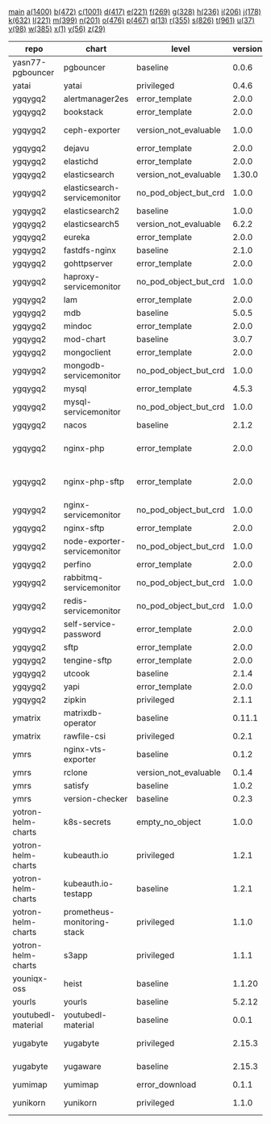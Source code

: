 [main](./charts_level.md) [a(1400)](./charts_level_a.md) [b(472)](./charts_level_b.md) [c(1001)](./charts_level_c.md) [d(417)](./charts_level_d.md) [e(221)](./charts_level_e.md) [f(269)](./charts_level_f.md) [g(328)](./charts_level_g.md) [h(236)](./charts_level_h.md) [i(206)](./charts_level_i.md) [j(178)](./charts_level_j.md) [k(632)](./charts_level_k.md) [l(221)](./charts_level_l.md) [m(399)](./charts_level_m.md) [n(201)](./charts_level_n.md) [o(476)](./charts_level_o.md) [p(467)](./charts_level_p.md) [q(13)](./charts_level_q.md) [r(355)](./charts_level_r.md) [s(826)](./charts_level_s.md) [t(961)](./charts_level_t.md) [u(37)](./charts_level_u.md) [v(98)](./charts_level_v.md) [w(385)](./charts_level_w.md) [x(1)](./charts_level_x.md) [y(56)](./charts_level_y.md) [z(29)](./charts_level_z.md) 

| repo | chart | level | version | app version | url | 
|------|------|------|------|------|------|
| yasn77-pgbouncer | pgbouncer | baseline | 0.0.6 | 1.17.0 | https://yasn77.github.io/pgbouncer/ |
| yatai | yatai | privileged | 0.4.6 | 0.4.6 | https://bentoml.github.io/yatai-chart |
| ygqygq2 | alertmanager2es | error_template | 2.0.0 | 0.0.3 | https://ygqygq2.github.io/charts/ |
| ygqygq2 | bookstack | error_template | 2.0.0 | v2.1 | https://ygqygq2.github.io/charts/ |
| ygqygq2 | ceph-exporter | version_not_evaluable | 1.0.0 | 2.0.1-luminous | https://ygqygq2.github.io/charts/ |
| ygqygq2 | dejavu | error_template | 2.0.0 | 3.4.0 | https://ygqygq2.github.io/charts/ |
| ygqygq2 | elastichd | error_template | 2.0.0 | 1.4 | https://ygqygq2.github.io/charts/ |
| ygqygq2 | elasticsearch | version_not_evaluable | 1.30.0 | 6.7.0 | https://ygqygq2.github.io/charts/ |
| ygqygq2 | elasticsearch-servicemonitor | no_pod_object_but_crd | 1.0.0 | 1.1.0 | https://ygqygq2.github.io/charts/ |
| ygqygq2 | elasticsearch2 | baseline | 1.0.0 | 2.4.6 | https://ygqygq2.github.io/charts/ |
| ygqygq2 | elasticsearch5 | version_not_evaluable | 6.2.2 | 7.3.0 | https://ygqygq2.github.io/charts/ |
| ygqygq2 | eureka | error_template | 2.0.0 | 1.0.0 | https://ygqygq2.github.io/charts/ |
| ygqygq2 | fastdfs-nginx | baseline | 2.1.0 | 6.08 | https://ygqygq2.github.io/charts/ |
| ygqygq2 | gohttpserver | error_template | 2.0.0 | 1.0 | https://ygqygq2.github.io/charts/ |
| ygqygq2 | haproxy-servicemonitor | no_pod_object_but_crd | 1.0.0 | 0.10.0 | https://ygqygq2.github.io/charts/ |
| ygqygq2 | lam | error_template | 2.0.0 | 6.9 | https://ygqygq2.github.io/charts/ |
| ygqygq2 | mdb | baseline | 5.0.5 | 1.0.0 | https://ygqygq2.github.io/charts/ |
| ygqygq2 | mindoc | error_template | 2.0.0 | 2.0 | https://ygqygq2.github.io/charts/ |
| ygqygq2 | mod-chart | baseline | 3.0.7 | 1.0.0 | https://ygqygq2.github.io/charts/ |
| ygqygq2 | mongoclient | error_template | 2.0.0 | 2.2.0 | https://ygqygq2.github.io/charts/ |
| ygqygq2 | mongodb-servicemonitor | no_pod_object_but_crd | 1.0.0 | 0.10.0 | https://ygqygq2.github.io/charts/ |
| ygqygq2 | mysql | error_template | 4.5.3 | 5.7.26 | https://ygqygq2.github.io/charts/ |
| ygqygq2 | mysql-servicemonitor | no_pod_object_but_crd | 1.0.0 | 5.7.24 | https://ygqygq2.github.io/charts/ |
| ygqygq2 | nacos | baseline | 2.1.2 | 2.1.0 | https://ygqygq2.github.io/charts/ |
| ygqygq2 | nginx-php | error_template | 2.0.0 | nginx-1.10.3_php-7.0_1242 | https://ygqygq2.github.io/charts/ |
| ygqygq2 | nginx-php-sftp | error_template | 2.0.0 | nginx-1.10.3_php-7.0_1242 | https://ygqygq2.github.io/charts/ |
| ygqygq2 | nginx-servicemonitor | no_pod_object_but_crd | 1.0.0 | 0.10.0 | https://ygqygq2.github.io/charts/ |
| ygqygq2 | nginx-sftp | error_template | 2.0.0 | 1.14.2 | https://ygqygq2.github.io/charts/ |
| ygqygq2 | node-exporter-servicemonitor | no_pod_object_but_crd | 1.0.0 | v0.17.0 | https://ygqygq2.github.io/charts/ |
| ygqygq2 | perfino | error_template | 2.0.0 | 3.2.1 | https://ygqygq2.github.io/charts/ |
| ygqygq2 | rabbitmq-servicemonitor | no_pod_object_but_crd | 1.0.0 | v1.0.0-RC6.1 | https://ygqygq2.github.io/charts/ |
| ygqygq2 | redis-servicemonitor | no_pod_object_but_crd | 1.0.0 | v1.5.2-alpine | https://ygqygq2.github.io/charts/ |
| ygqygq2 | self-service-password | error_template | 2.0.0 | 1.3 | https://ygqygq2.github.io/charts/ |
| ygqygq2 | sftp | error_template | 2.0.0 | 1.0 | https://ygqygq2.github.io/charts/ |
| ygqygq2 | tengine-sftp | error_template | 2.0.0 | 2.3.2 | https://ygqygq2.github.io/charts/ |
| ygqygq2 | utcook | baseline | 2.1.4 | 1.0.0 | https://ygqygq2.github.io/charts/ |
| ygqygq2 | yapi | error_template | 2.0.0 | v1.8.0 | https://ygqygq2.github.io/charts/ |
| ygqygq2 | zipkin | privileged | 2.1.1 | 2.23 | https://ygqygq2.github.io/charts/ |
| ymatrix | matrixdb-operator | baseline | 0.11.1 | 0.11.1 | https://ymatrix-data.github.io/charts |
| ymatrix | rawfile-csi | privileged | 0.2.1 | 0.2.1 | https://ymatrix-data.github.io/charts |
| ymrs | nginx-vts-exporter | baseline | 0.1.2 | 0.10.7 | https://ymrsmns.github.io/helm-charts/ |
| ymrs | rclone | version_not_evaluable | 0.1.4 | 1.52.3 | https://ymrsmns.github.io/helm-charts/ |
| ymrs | satisfy | baseline | 1.0.2 | 3.0.4 | https://ymrsmns.github.io/helm-charts/ |
| ymrs | version-checker | baseline | 0.2.3 | v0.2.1 | https://ymrsmns.github.io/helm-charts/ |
| yotron-helm-charts | k8s-secrets | empty_no_object | 1.0.0 | 1.0.0 | http://helm.yotron.de |
| yotron-helm-charts | kubeauth.io | privileged | 1.2.1 |  | http://helm.yotron.de |
| yotron-helm-charts | kubeauth.io-testapp | baseline | 1.2.1 |  | http://helm.yotron.de |
| yotron-helm-charts | prometheus-monitoring-stack | privileged | 1.1.0 |  | http://helm.yotron.de |
| yotron-helm-charts | s3app | privileged | 1.1.1 | 1.1.2 | http://helm.yotron.de |
| youniqx-oss | heist | baseline | 1.1.20 | 1.1.20 | https://youniqx.github.io/helm-charts/ |
| yourls | yourls | baseline | 5.2.12 | 1.9.1 | https://charts.yourls.org/ |
| youtubedl-material | youtubedl-material | baseline | 0.0.1 |  | https://tzahi12345.github.io/YoutubeDL-Material/chart |
| yugabyte | yugabyte | privileged | 2.15.3 | 2.15.3.0-b231 | https://charts.yugabyte.com |
| yugabyte | yugaware | baseline | 2.15.3 | 2.15.3.0-b231 | https://charts.yugabyte.com |
| yumimap | yumimap | error_download | 0.1.1 | 0.1.0 | https://jamashi.github.io/yumimap-helm |
| yunikorn | yunikorn | privileged | 1.1.0 |  | https://apache.github.io/yunikorn-release |
